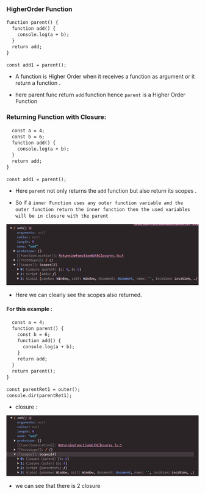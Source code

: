 ### HigherOrder Function

```
function parent() {
  function add() {
    console.log(a + b);
  }
  return add;
}

const add1 = parent();

```

- A function is Higher Order when it receives a function as argument or it return a function .

- here parent func return `add` function hence `parent` is a Higher Order Function

### Returning Function with Closure:

```function parent() {
  const a = 4;
  const b = 6;
  function add() {
    console.log(a + b);
  }
  return add;
}

const add1 = parent();
```

- Here `parent` not only returns the `add` function but also return its scopes .

- So if a `inner Function uses any outer function variable and the outer function return the inner function then the used variables will be in closure with the parent`

![alt text](image-9.png)

- Here we can clearly see the scopes also returned.

#### For this example :

```function outer() {
  const a = 4;
  function parent() {
    const b = 6;
    function add() {
      console.log(a + b);
    }
    return add;
  }
  return parent();
}

const parentRet1 = outer();
console.dir(parentRet1);
```

- closure :

![alt text](image-10.png)

- we can see that there is 2 closure
